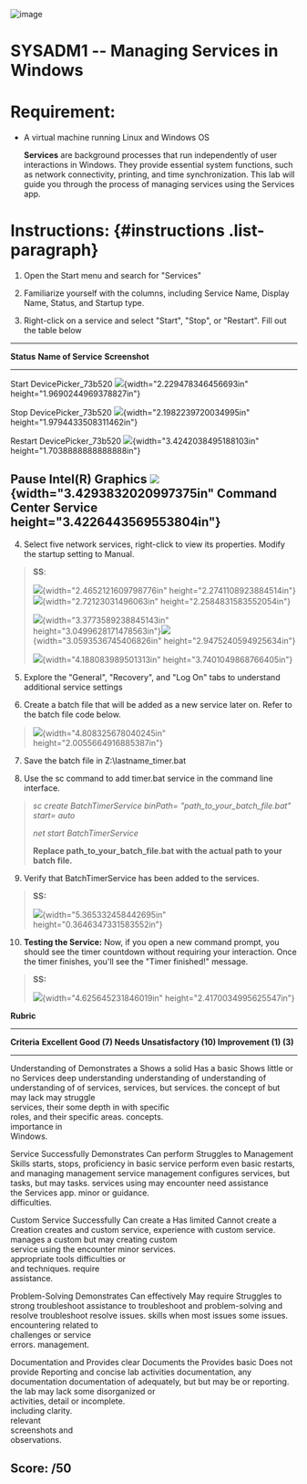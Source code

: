 ![image](https://github.com/user-attachments/assets/4e3fc516-22c9-4684-819a-1c93900bb97d)


# SYSADM1 -- Managing Services in Windows

# Requirement: 

-   A virtual machine running Linux and Windows OS

    **Services** are background processes that run independently of user
    interactions in Windows. They provide essential system functions,
    such as network connectivity, printing, and time synchronization.
    This lab will guide you through the process of managing services
    using the Services app.

# Instructions:  {#instructions .list-paragraph}

1.  Open the Start menu and search for \"Services\"

2.  Familiarize yourself with the columns, including Service Name,
    Display Name, Status, and Startup type.

3.  Right-click on a service and select \"Start\", \"Stop\", or
    \"Restart\". Fill out the table below

  -----------------------------------------------------------------------------------------------------------------------------------
  **Status**   **Name of Service**     **Screenshot**
  ------------ ----------------------- ----------------------------------------------------------------------------------------------
  Start        DevicePicker_73b520     ![](vertopal_3b94e4f869f24359b97230b6a4948f0e/media/image2.png){width="2.229478346456693in"
                                       height="1.9690244969378827in"}

                                       

  Stop         DevicePicker_73b520     ![](vertopal_3b94e4f869f24359b97230b6a4948f0e/media/image3.png){width="2.1982239720034995in"
                                       height="1.9794433508311462in"}

  Restart      DevicePicker_73b520     ![](vertopal_3b94e4f869f24359b97230b6a4948f0e/media/image4.png){width="3.4242038495188103in"
                                       height="1.7038888888888888in"}

  Pause        Intel(R) Graphics       ![](vertopal_3b94e4f869f24359b97230b6a4948f0e/media/image5.png){width="3.4293832020997375in"
               Command Center Service  height="3.4226443569553804in"}
  -----------------------------------------------------------------------------------------------------------------------------------

4.  Select five network services, right-click to view its properties.
    Modify the startup setting to Manual.

> **SS**:
>
> ![](vertopal_3b94e4f869f24359b97230b6a4948f0e/media/image6.png){width="2.4652121609798776in"
> height="2.2741108923884514in"}![](vertopal_3b94e4f869f24359b97230b6a4948f0e/media/image7.png){width="2.72123031496063in"
> height="2.2584831583552054in"}
>
> ![](vertopal_3b94e4f869f24359b97230b6a4948f0e/media/image8.png){width="3.3773589238845143in"
> height="3.0499628171478563in"}![](vertopal_3b94e4f869f24359b97230b6a4948f0e/media/image9.png){width="3.0593536745406826in"
> height="2.9475240594925634in"}
>
> ![](vertopal_3b94e4f869f24359b97230b6a4948f0e/media/image10.png){width="4.188083989501313in"
> height="3.7401049868766405in"}

5.  Explore the \"General\", \"Recovery\", and \"Log On\" tabs to
    understand additional service settings

6.  Create a batch file that will be added as a new service later on.
    Refer to the batch file code below.

> ![](vertopal_3b94e4f869f24359b97230b6a4948f0e/media/image11.png){width="4.808325678040245in"
> height="2.0055664916885387in"}

7.  Save the batch file in Z:\\lastname_timer.bat

8.  Use the sc command to add timer.bat service in the command line
    interface.

> *sc create BatchTimerService binPath= \"path_to_your_batch_file.bat\"
> start= auto*
>
> *net start BatchTimerService*
>
> **Replace path_to_your_batch_file.bat with the actual path to your
> batch file.**

9.  Verify that BatchTimerService has been added to the services.

> **SS:**
>
> ![](vertopal_3b94e4f869f24359b97230b6a4948f0e/media/image12.png){width="5.365332458442695in"
> height="0.3646347331583552in"}

10. **Testing the Service:** Now, if you open a new command prompt, you
    should see the timer countdown without requiring your interaction.
    Once the timer finishes, you\'ll see the \"Timer finished!\"
    message.

> **SS:**
>
> ![](vertopal_3b94e4f869f24359b97230b6a4948f0e/media/image13.png){width="4.625645231846019in"
> height="2.4170034995625547in"}

**Rubric**

  ---------------------------------------------------------------------------------------
  **Criteria**      **Excellent       **Good (7)**    **Needs          **Unsatisfactory
                    (10)**                            Improvement      (1)**
                                                      (3)**            
  ----------------- ----------------- --------------- ---------------- ------------------
  Understanding of  Demonstrates a    Shows a solid   Has a basic      Shows little or no
  Services          deep              understanding   understanding of understanding of
                    understanding of  of services,    services, but    services.
                    the concept of    but may lack    may struggle     
                    services, their   some depth in   with specific    
                    roles, and their  specific areas. concepts.        
                    importance in                                      
                    Windows.                                           

  Service           Successfully      Demonstrates    Can perform      Struggles to
  Management Skills starts, stops,    proficiency in  basic service    perform even basic
                    restarts, and     managing        management       service management
                    configures        services, but   tasks, but may   tasks.
                    services using    may encounter   need assistance  
                    the Services app. minor           or guidance.     
                                      difficulties.                    

  Custom Service    Successfully      Can create a    Has limited      Cannot create a
  Creation          creates and       custom service, experience with  custom service.
                    manages a custom  but may         creating custom  
                    service using the encounter minor services.        
                    appropriate tools difficulties or                  
                    and techniques.   require                          
                                      assistance.                      

  Problem-Solving   Demonstrates      Can effectively May require      Struggles to
                    strong            troubleshoot    assistance to    troubleshoot and
                    problem-solving   and resolve     troubleshoot     resolve issues.
                    skills when       most issues     some issues.     
                    encountering      related to                       
                    challenges or     service                          
                    errors.           management.                      

  Documentation and Provides clear    Documents the   Provides basic   Does not provide
  Reporting         and concise       lab activities  documentation,   any documentation
                    documentation of  adequately, but but may be       or reporting.
                    the lab           may lack some   disorganized or  
                    activities,       detail or       incomplete.      
                    including         clarity.                         
                    relevant                                           
                    screenshots and                                    
                    observations.                                      

  **Score:**        **/50**                                            
  ---------------------------------------------------------------------------------------
